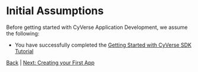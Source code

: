 Initial Assumptions
===============================================

Before getting started with CyVerse Application Development, we assume the following:
* You have successfully completed the [Getting Started with CyVerse SDK Tutorial](../getting-started/README.md)

[Back](app-dev.md) | [Next: Creating your First App](app-dev-first-app.md)
